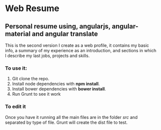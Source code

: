 Web Resume
====================

Personal resume using, angularjs, angular-material and angular translate
------------------------------------------------------------------------

This is the second version I create as a web profile, it contains my basic info, 
a summary of my experience as an introduction, and sections in which I describe my last
jobs, projects and skills.

### To use it:

1. Git clone the repo.
2. Install node dependencies with __npm install__.
3. Install bower dependencies with **bower install**.
4. Run Grunt to see it work


### To edit it

Once you have it running all the main files are in the folder *src* and separated by type of file.
Grunt will create the dist file to test.


